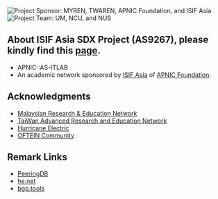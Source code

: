 ![Project Sponsor: MYREN, TWAREN, APNIC Foundation, and ISIF Asia](https://sdxproj.itlab.cc/misc/sponsor.png)
![Project Team: UM, NCU, and NUS](https://as9267.itlab.cc/misc/team.png)

## About ISIF Asia SDX Project (AS9267), please kindly find this [page](https://sdxproj.itlab.cc).
* APNIC::AS-ITLAB
* An academic network sponsored by [ISIF Asia](https://isif.asia/) of [APNIC Foundation](https://apnic.foundation/).

## Acknowledgments
* [Malaysian Research & Education Network](http://www.myren.net.my/)
* [TaiWan Advanced Research and Education Network](https://www.twaren.net/english/)
* [Hurricane Electric](https://bgp.he.net/)
* [OFTEIN Community](https://github.com/OFTEIN-NET)

## Remark Links
* [PeeringDB](https://as9267.peeringdb.com/)  
* [he.net](https://bgp.he.net/AS9267)  
* [bgp.tools](https://bgp.tools/as/9267)
